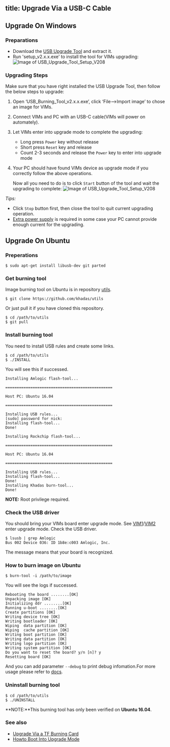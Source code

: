 title: Upgrade Via a USB-C Cable
---
## Upgrade On Windows
### Preparations
* Download the [USB Upgrade Tool](http://www.mediafire.com/file/baum8z3ux7m4m04/USB_Burning_Tool_v2.1.2.zip) and extract it.
* Run 'setup_v2.x.x.exe' to install the tool for VIMs upgrading:
	![Image of USB_Upgrade_Tool_Setup_V208](/images/vim1/usb_upgrade_tool_setup_v208.png)

### Upgrading Steps
Make sure that you have right installed the USB Upgrade Tool, then follow the below steps to upgrade:

1. Open ‘USB_Burning_Tool_v2.x.x.exe’, click ‘File-->Import image’ to chose an image for VIMs.
2. Connect VIMs and PC with an USB-C cable(VIMs will power on automately).
3. Let VIMs enter into upgrade mode to complete the upgrading:
	* Long press `Power` key without release
	* Short press `Reset` key and release
	* Count 2-3 seconds and release the `Power` key to enter into upgrade mode
4. Your PC should have found VIMs device as upgrade mode if you correctly follow the above operations.

	Now all you need to do is to click `Start` button of the tool and wait the upgrading to complete:
	![Image of USB_Upgrade_Tool_Setup_V208](/images/vim1/usb_upgrade_tool_interface_v208.png)

*Tips:*

* Click `Stop` button first, then close the tool to quit current upgrading operation.
* [Extra power supply](/vim1/ExtraPowerInput.html) is required in some case your PC cannot provide enough current for the upgrading.

## Upgrade On Ubuntu
### Preperations
```
$ sudo apt-get install libusb-dev git parted
```
### Get burning tool
Image burning tool on Ubuntu is in repository [utils](https://github.com/khadas/utils).
```
$ git clone https://github.com/khadas/utils
```
Or just pull it if you have cloned this repository.
```
$ cd /path/to/utils
$ git pull
```
### Install burning tool
You need to install USB rules and create some links.
```
$ cd /path/to/utils
$ ./INSTALL
```
You will see this if successed.
```
Installing Amlogic flash-tool...

===============================================

Host PC: Ubuntu 16.04

===============================================

Installing USB rules...
[sudo] password for nick: 
Installing flash-tool...
Done!

Installing Rockchip flash-tool...

===============================================

Host PC: Ubuntu 16.04

===============================================

Installing USB rules...
Installing flash-tool...
Done!
Installing Khadas burn-tool...
Done!
```
**NOTE:** Root privilege required.

### Check the USB driver
You should bring your VIMs board enter upgrade mode. See [VIM1](/vim1/HowtoBootIntoUpgradeMode.html)/[VIM2](/vim2/HowtoBootIntoUpgradeMode.html) enter upgrade mode.
Check the USB driver.
```
$ lsusb | grep Amlogic
Bus 002 Device 036: ID 1b8e:c003 Amlogic, Inc.
```
The message means that your board is recognized.

### How to burn image on Ubuntu
```
$ burn-tool -i /path/to/image
```
You will see the logs if successed.
```
Rebooting the board ........[OK]
Unpacking image [OK]
Initializing ddr ........[OK]
Running u-boot ........[OK]
Create partitions [OK]
Writing device tree [OK]
Writing bootloader [OK]
Wiping  data partition [OK]
Wiping  cache partition [OK]
Writing boot partition [OK]
Writing data partition [OK]
Writing logo partition [OK]
Writing system partition [OK]
Do you want to reset the board? y/n [n]? y
Resetting board [OK]

```
And you can add parameter `--debug` to print debug infomation.For more usage please refer to [docs](https://github.com/khadas/utils/tree/master/aml-flash-tool/docs).

### Uninstall burning tool
```
$ cd /path/to/utils
$ ./UNINSTALL
```

**NOTE:**This burning tool has only been verified on **Ubuntu 16.04**.

### See also
* [Upgrade Via a TF Burning Card](/vim1/UpgradeViaTFBurningCard.html)
* [Howto Boot Into Upgrade Mode](/vim1/HowtoBootIntoUpgradeMode.html)

